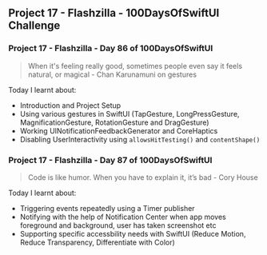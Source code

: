 ## Project 17 - Flashzilla - 100DaysOfSwiftUI Challenge

### Project 17 - Flashzilla - Day 86 of 100DaysOfSwiftUI

> When it's feeling really good, sometimes people even say it feels natural, or magical - Chan Karunamuni on gestures

Today I learnt about:

- Introduction and Project Setup
- Using various gestures in SwiftUI (TapGesture, LongPressGesture, MagnificationGesture, RotationGesture and DragGesture)
- Working UINotificationFeedbackGenerator and CoreHaptics
- Disabling UserInteractivity using `allowsHitTesting()` and `contentShape()`

### Project 17 - Flashzilla - Day 87 of 100DaysOfSwiftUI

> Code is like humor. When you have to explain it, it’s bad - Cory House

Today I learnt about:

- Triggering events repeatedly using a Timer publisher
- Notifying with the help of Notification Center when app moves foreground and background, user has taken screenshot etc
- Supporting specific accessbility needs with SwiftUI (Reduce Motion, Reduce Transparency, Differentiate with Color)
